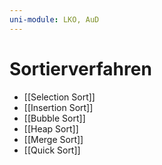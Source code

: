 ```yaml
---
uni-module: LKO, AuD
---
```


# Sortierverfahren

- [[Selection Sort]]
- [[Insertion Sort]]
- [[Bubble Sort]]
- [[Heap Sort]]
- [[Merge Sort]]
- [[Quick Sort]]
